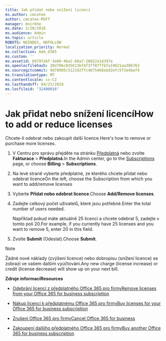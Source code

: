 ```yaml
---
title: Jak přidat nebo snížení licencí
ms.author: cmcatee
author: cmcatee-MSFT
manager: mnirkhe
ms.date: 3/20/2018
ms.audience: Admin
ms.topic: article
ROBOTS: NOINDEX, NOFOLLOW
localization_priority: Normal
ms.collection: Adm_O365
ms.custom: ''
ms.assetid: 69797abf-3e60-4be2-b0a7-26022a14397e
ms.openlocfilehash: 38d706c035613bf4f3ff87ffbfa19621aa386763
ms.sourcegitcommit: 9d78905c512192ffc4675468abd2efc5f2e4baf4
ms.translationtype: MT
ms.contentlocale: cs-CZ
ms.lasthandoff: 04/23/2019
ms.locfileid: "32400016"
---
```

# <a name="how-to-add-or-reduce-licenses"></a><span data-ttu-id="c9b76-102">Jak přidat nebo snížení licencí</span><span class="sxs-lookup"><span data-stu-id="c9b76-102">How to add or reduce licenses</span></span>

<span data-ttu-id="c9b76-103">Chcete-li odebrat nebo zakoupit další licence.</span><span class="sxs-lookup"><span data-stu-id="c9b76-103">Here's how to remove or purchase more licenses.</span></span>
  
1. <span data-ttu-id="c9b76-104">V Centru pro správu přejděte na stránku [Předplatná](https://go.microsoft.com/fwlink/p/?linkid=842054) nebo zvolte **Fakturace** \> **Předplatná**.</span><span class="sxs-lookup"><span data-stu-id="c9b76-104">In the Admin center, go to the [Subscriptions](https://go.microsoft.com/fwlink/p/?linkid=842054) page, or choose **Billing** \> **Subscriptions**.</span></span>
    
2. <span data-ttu-id="c9b76-105">Na levé straně vyberte předplatné, ze kterého chcete přidat nebo odebrat licence</span><span class="sxs-lookup"><span data-stu-id="c9b76-105">On the left, choose the Subscription from which you want to add/remove licenses</span></span>
    
3. <span data-ttu-id="c9b76-106">Vyberte **Přidat nebo odebrat licence**.</span><span class="sxs-lookup"><span data-stu-id="c9b76-106">Choose **Add/Remove licenses**.</span></span>
    
4. <span data-ttu-id="c9b76-107">Zadejte celkový počet uživatelů, které jsou potřebné.</span><span class="sxs-lookup"><span data-stu-id="c9b76-107">Enter the total number of users needed.</span></span>
    
    <span data-ttu-id="c9b76-108">Například pokud máte aktuálně 25 licencí a chcete odebrat 5, zadejte v tomto poli 20.</span><span class="sxs-lookup"><span data-stu-id="c9b76-108">For example, if you currently have 25 licenses and you want to remove 5, enter 20 in this field.</span></span>
    
5. <span data-ttu-id="c9b76-109">Zvolte **Submit** (Odeslat).</span><span class="sxs-lookup"><span data-stu-id="c9b76-109">Choose **Submit**.</span></span>
    
> [!NOTE]
> <span data-ttu-id="c9b76-110">Žádné nové náklady (zvýšení licence) nebo dobropisu (snížení licence) se zobrazí ve vašem dalším vyúčtování.</span><span class="sxs-lookup"><span data-stu-id="c9b76-110">Any new charge (license increase) or credit (license decrease) will show up on your next bill.</span></span> 
  
 <span data-ttu-id="c9b76-111">**Zdroje informací**</span><span class="sxs-lookup"><span data-stu-id="c9b76-111">**Resources**</span></span>
  
- [<span data-ttu-id="c9b76-112">Odebrání licencí z předplatného Office 365 pro firmy</span><span class="sxs-lookup"><span data-stu-id="c9b76-112">Remove licenses from your Office 365 for business subscription</span></span>](https://support.office.com/article/9c64d127-e2dd-4ecc-81f5-2f87e5a74803)
    
- [<span data-ttu-id="c9b76-113">Nákup licencí k předplatnému Office 365 pro firmy</span><span class="sxs-lookup"><span data-stu-id="c9b76-113">Buy licenses for your Office 365 for business subscription</span></span>](https://support.office.com/article/36081d8d-b3fa-4948-8c34-e217bba825e1)
    
- [<span data-ttu-id="c9b76-114">Zrušení Office 365 pro firmy</span><span class="sxs-lookup"><span data-stu-id="c9b76-114">Cancel Office 365 for business</span></span>](https://support.office.com/article/b1bc0bef-4608-4601-813a-cdd9f746709a)
    
- [<span data-ttu-id="c9b76-115">Zakoupení dalšího předplatného Office 365 pro firmy</span><span class="sxs-lookup"><span data-stu-id="c9b76-115">Buy another Office 365 for business subscription</span></span>](https://support.office.com/article/fab3b86c-3359-4042-8692-5d4dc7550b7c)
    


